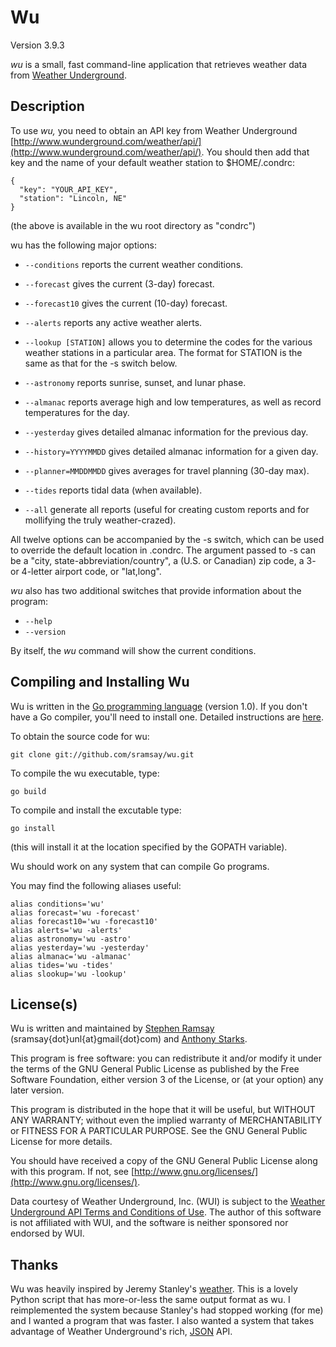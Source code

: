 
Wu
==========

Version 3.9.3

_wu_ is a small, fast command-line application that retrieves weather data from [Weather Underground](http://www.wunderground.com).

Description
-----------

To use _wu,_ you need to obtain an API key from Weather Underground [http://www.wunderground.com/weather/api/](http://www.wunderground.com/weather/api/).  You should then add that key and the name of your default weather station to $HOME/.condrc:

	{
	  "key": "YOUR_API_KEY",
	  "station": "Lincoln, NE"
	}

(the above is available in the wu root directory as "condrc")

wu has the following major options:

* `--conditions` reports the current weather conditions.

* `--forecast` gives the current (3-day) forecast.

* `--forecast10` gives the current (10-day) forecast.

* `--alerts` reports any active weather alerts.

* `--lookup [STATION]` allows you to determine the codes for the various weather stations in a particular area.  The format for STATION is the same as that for the -s switch below.

* `--astronomy` reports sunrise, sunset, and lunar phase.

* `--almanac` reports average high and low temperatures, as well as record temperatures for the day.

* `--yesterday` gives detailed almanac information for the previous day.

* `--history=YYYYMMDD` gives detailed almanac information for a given day.
* `--planner=MMDDMMDD` gives averages for travel planning (30-day max).
* `--tides` reports tidal data (when available).

* `--all` generate all reports (useful for creating custom reports and for mollifying the truly weather-crazed).
	
All twelve options can be accompanied by the -s switch, which can be used to override the default location in .condrc.  The argument passed to -s can be a "city, state-abbreviation/country", a (U.S. or Canadian) zip code, a 3- or 4-letter airport code, or "lat,long".

_wu_ also has two additional switches that provide information about the program:

* `--help`
* `--version`

By itself, the _wu_ command will show the current conditions.

Compiling and Installing Wu 
---------------------------

Wu is written in the [Go programming language](http://golang.org/) (version 1.0).  If you don't have a Go compiler, you'll need to install one.  Detailed instructions are [here](http://golang.org/doc/install.html).

To obtain the source code for wu:

    git clone git://github.com/sramsay/wu.git

To compile the wu executable, type:

    go build

To compile and install the excutable type:

    go install

(this will install it at the location specified by the GOPATH variable).

Wu should work on any system that can compile Go programs.

You may find the following aliases useful:

    alias conditions='wu'
    alias forecast='wu -forecast'
    alias forecast10='wu -forecast10'
    alias alerts='wu -alerts'
    alias astronomy='wu -astro'
    alias yesterday='wu -yesterday'
    alias almanac='wu -almanac'
    alias tides='wu -tides'
    alias slookup='wu -lookup'

License(s)
---------

Wu is written and maintained by [Stephen Ramsay](http://stephenramsay.us/) (sramsay{dot}unl{at}gmail{dot}com) and [Anthony Starks](http://mindchunk.blogspot.com/).

This program is free software: you can redistribute it and/or modify it under the terms of the GNU General Public License as published by the Free Software Foundation, either version 3 of the License, or (at your option) any later version.

This program is distributed in the hope that it will be useful, but WITHOUT ANY WARRANTY; without even the implied warranty of MERCHANTABILITY or FITNESS FOR A PARTICULAR PURPOSE.  See the GNU General Public License for more details.

You should have received a copy of the GNU General Public License along with this program.  If not, see [http://www.gnu.org/licenses/](http://www.gnu.org/licenses/).

Data courtesy of Weather Underground, Inc. (WUI) is subject to the [Weather Underground API Terms and Conditions of Use](http://www.wunderground.com/weather/api/d/terms.html).  The author of this software is not affiliated with WUI, and the software is neither sponsored nor endorsed by WUI.

Thanks
------

Wu was heavily inspired by Jeremy Stanley's [weather](http://fungi.yuggoth.org/weather/).  This is a lovely Python script that has more-or-less the same output format as wu.  I reimplemented the system because Stanley's had stopped working (for me) and I wanted a program that was faster.  I also wanted a system that takes advantage of Weather Underground's rich, [JSON](http://www.json.org/) API.
